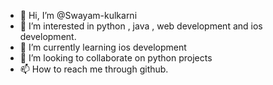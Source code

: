 - 👋 Hi, I’m @Swayam-kulkarni
- 👀 I’m interested in python , java , web development and ios development.
- 🌱 I’m currently learning ios development
- 💞️ I’m looking to collaborate on python projects
- 📫 How to reach me through github.

<!---
Swayam-kulkarni/Swayam-kulkarni is a ✨ special ✨ repository because its `README.md` (this file) appears on your GitHub profile.
You can click the Preview link to take a look at your changes.
--->
